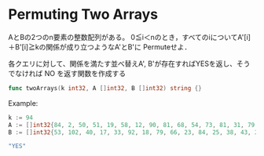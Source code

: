 # Permuting Two Arrays

AとBの2つのn要素の整数配列がある。
0≦i＜nのとき，すべてのiについてA'[i]＋B'[i]≧kの関係が成り立つようなA'とB'に Permuteせよ．

各クエリに対して、関係を満たす並べ替えA', B'が存在すればYESを返し、そうでなければ NO を返す関数を作成する

```go
func twoArrays(k int32, A []int32, B []int32) string {}
```

Example:
```go
k := 94
A := []int32{84, 2, 50, 51, 19, 58, 12, 90, 81, 68, 54, 73, 81, 31, 79, 85, 39, 2},
B := []int32{53, 102, 40, 17, 33, 92, 18, 79, 66, 23, 84, 25, 38, 43, 27, 55, 8, 19},

"YES"
```